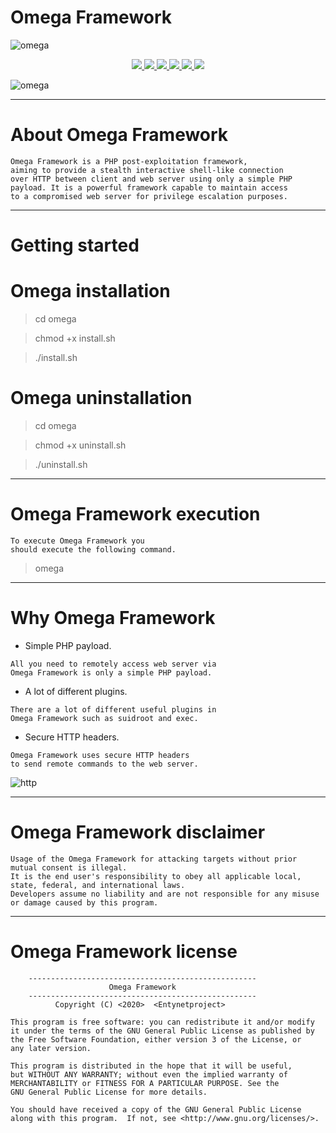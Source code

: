 # Omega Framework

![omega](https://user-images.githubusercontent.com/54115104/75609758-48fd6780-5b1c-11ea-971f-3080bf988231.jpeg)

<p align="center">
  <a href="http://entynetproject.simplesite.com/">
    <img src="https://img.shields.io/badge/entynetproject-Ivan%20Nikolsky-blue.svg">
  </a> 
  <a href="https://github.com/entynetproject/omega/releases">
    <img src="https://img.shields.io/github/release/entynetproject/omega.svg">
  </a>
  <a href="https://wikipedia.org/wiki/Python_(programming_language)">
    <img src="https://img.shields.io/badge/language-python-blue.svg">
 </a>
  <a href="https://github.com/entynetproject/omega/issues?q=is%3Aissue+is%3Aclosed">
      <img src="https://img.shields.io/github/issues/entynetproject/omega.svg">
  </a>
  <a href="https://github.com/entynetproject/omega/wiki">
      <img src="https://img.shields.io/badge/wiki%20-omega-lightgrey.svg">
 </a>
  <a href="https://twitter.com/entynetproject">
    <img src="https://img.shields.io/badge/twitter-entynetproject-blue.svg">
 </a>
</p>

![omega](https://user-images.githubusercontent.com/54115104/77856054-364e7f00-71fd-11ea-815c-4e3f04de3abf.png)

***

# About Omega Framework

    Omega Framework is a PHP post-exploitation framework, 
    aiming to provide a stealth interactive shell-like connection 
    over HTTP between client and web server using only a simple PHP 
    payload. It is a powerful framework capable to maintain access 
    to a compromised web server for privilege escalation purposes.

***

# Getting started

# Omega installation

> cd omega

> chmod +x install.sh

> ./install.sh

# Omega uninstallation

> cd omega

> chmod +x uninstall.sh

> ./uninstall.sh

***

# Omega Framework execution

    To execute Omega Framework you 
    should execute the following command.

> omega
      
***

# Why Omega Framework

 * Simple PHP payload.
```
All you need to remotely access web server via 
Omega Framework is only a simple PHP payload.
``` 
 * A lot of different plugins.
```
There are a lot of different useful plugins in
Omega Framework such as suidroot and exec.
```
 * Secure HTTP headers.
```
Omega Framework uses secure HTTP headers 
to send remote commands to the web server.
```

![http](https://user-images.githubusercontent.com/54115104/77856057-38184280-71fd-11ea-9d76-309238be28c0.png)

***
    
# Omega Framework disclaimer

    Usage of the Omega Framework for attacking targets without prior mutual consent is illegal. 
    It is the end user's responsibility to obey all applicable local, state, federal, and international laws. 
    Developers assume no liability and are not responsible for any misuse or damage caused by this program.
          
***

# Omega Framework license

```
    ---------------------------------------------------
                      Omega Framework                                                                                         
    ---------------------------------------------------
          Copyright (C) <2020>  <Entynetproject>

This program is free software: you can redistribute it and/or modify
it under the terms of the GNU General Public License as published by
the Free Software Foundation, either version 3 of the License, or
any later version.

This program is distributed in the hope that it will be useful,
but WITHOUT ANY WARRANTY; without even the implied warranty of
MERCHANTABILITY or FITNESS FOR A PARTICULAR PURPOSE. See the
GNU General Public License for more details.

You should have received a copy of the GNU General Public License
along with this program.  If not, see <http://www.gnu.org/licenses/>.
```
